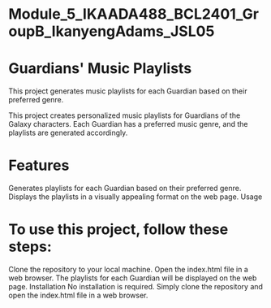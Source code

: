# Module_5_IKAADA488_BCL2401_GroupB_IkanyengAdams_JSL05

# Guardians' Music Playlists #
This project generates music playlists for each Guardian based on their preferred genre.

This project creates personalized music playlists for Guardians of the Galaxy characters. Each Guardian has a preferred music genre, and the playlists are generated accordingly.

# Features #
Generates playlists for each Guardian based on their preferred genre.
Displays the playlists in a visually appealing format on the web page.
Usage

# To use this project, follow these steps: #

Clone the repository to your local machine.
Open the index.html file in a web browser.
The playlists for each Guardian will be displayed on the web page.
Installation
No installation is required. Simply clone the repository and open the index.html file in a web browser.




